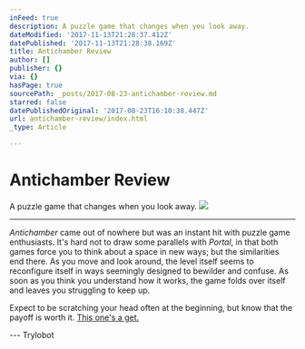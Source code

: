 ```yaml
---
inFeed: true
description: A puzzle game that changes when you look away.
dateModified: '2017-11-13T21:28:37.412Z'
datePublished: '2017-11-13T21:28:38.169Z'
title: Antichamber Review
author: []
publisher: {}
via: {}
hasPage: true
sourcePath: _posts/2017-08-23-antichamber-review.md
starred: false
datePublishedOriginal: '2017-08-23T16:10:38.447Z'
url: antichamber-review/index.html
_type: Article

---
```

# Antichamber Review

A puzzle game that changes when you look away.
![](https://the-grid-user-content.s3-us-west-2.amazonaws.com/96cbd540-4652-426e-8c90-7e24d489a5a0.png)

---

_Antichamber_ came out of nowhere but was an instant hit with puzzle game enthusiasts. It's hard not to draw some parallels with _Portal_, in that both games force you to think about a space in new ways; but the similarities end there. As you move and look around, the level itself seems to reconfigure itself in ways seemingly designed to bewilder and confuse. As soon as you think you understand how it works, the game folds over itself and leaves you struggling to keep up.

Expect to be scratching your head often at the beginning, but know that the payoff is worth it. [This one's a get.][0]

--- Trylobot

[0]: http://store.steampowered.com/app/219890/Antichamber/